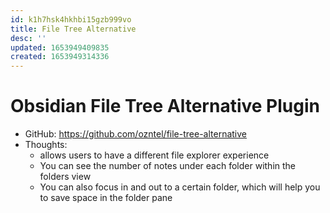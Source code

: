 ```yaml
---
id: k1h7hsk4hkhbi15gzb999vo
title: File Tree Alternative
desc: ''
updated: 1653949409835
created: 1653949314336
---
```

# Obsidian File Tree Alternative Plugin

- GitHub: https://github.com/ozntel/file-tree-alternative
- Thoughts:
    - allows users to have a different file explorer experience
    - You can see the number of notes under each folder within the folders view
    - You can also focus in and out to a certain folder, which will help you to save space in the folder pane